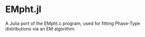 # EMpht.jl
A Julia port of the EMpht.c program, used for fitting Phase-Type distributions via an EM algorithm.

